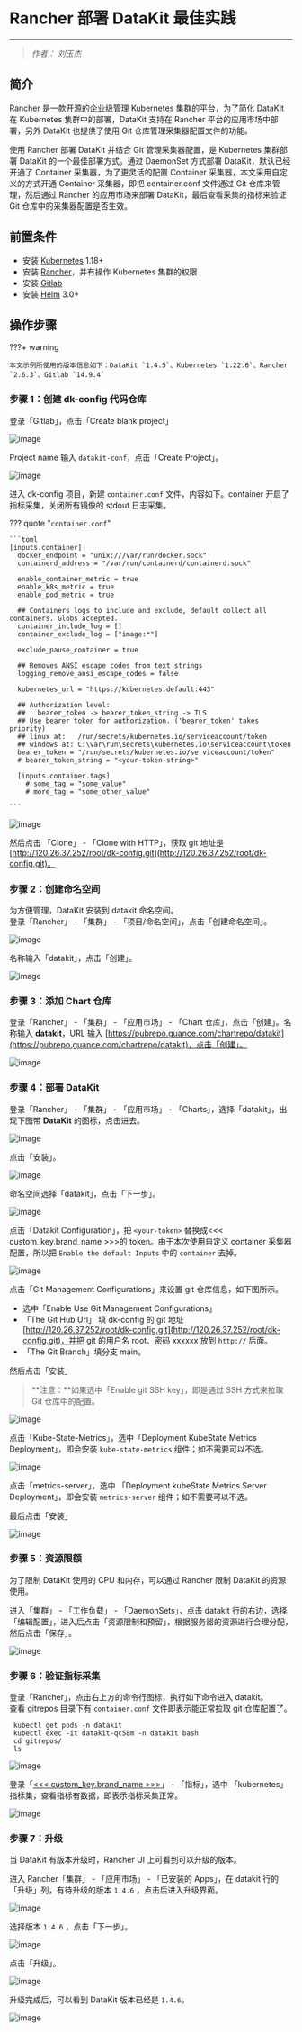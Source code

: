 # Rancher 部署 DataKit 最佳实践

---

> _作者： 刘玉杰_

## 简介

Rancher 是一款开源的企业级管理 Kubernetes 集群的平台，为了简化 DataKit 在 Kubernetes 集群中的部署，DataKit 支持在 Rancher 平台的应用市场中部署，另外 DataKit 也提供了使用 Git 仓库管理采集器配置文件的功能。

使用 Rancher 部署 DataKit 并结合 Git 管理采集器配置，是 Kubernetes 集群部署 DataKit 的一个最佳部署方式。通过 DaemonSet 方式部署 DataKit，默认已经开通了 Container 采集器，为了更灵活的配置 Container 采集器，本文采用自定义的方式开通 Container 采集器，即把 container.conf 文件通过 Git 仓库来管理，然后通过 Rancher 的应用市场来部署 DataKit，最后查看采集的指标来验证 Git 仓库中的采集器配置是否生效。

## 前置条件

- 安装 [Kubernetes](https://kubernetes.io/docs/setup/production-environment/tools/) 1.18+
- 安装 [Rancher](https://rancher.com/docs/rancher/v2.6/en/installation/)，并有操作 Kubernetes 集群的权限
- 安装 [Gitlab](https://about.gitlab.com/)
- 安装 [Helm](https://github.com/helm/helm) 3.0+

## 操作步骤

???+ warning

    本文示例所使用的版本信息如下：DataKit `1.4.5`、Kubernetes `1.22.6`、Rancher `2.6.3`、Gitlab `14.9.4`

### 步骤 1：创建 dk-config 代码仓库

登录「Gitlab」，点击「Create blank project」

![image](../images/rancher-install-1.png)

Project name 输入 `datakit-conf`，点击「Create Project」。

![image](../images/rancher-install-2.png)

进入 dk-config 项目，新建 `container.conf` 文件，内容如下。container 开启了指标采集，关闭所有镜像的 stdout 日志采集。

??? quote "`container.conf`"

    ```toml
    [inputs.container]
      docker_endpoint = "unix:///var/run/docker.sock"
      containerd_address = "/var/run/containerd/containerd.sock"

      enable_container_metric = true
      enable_k8s_metric = true
      enable_pod_metric = true

      ## Containers logs to include and exclude, default collect all containers. Globs accepted.
      container_include_log = []
      container_exclude_log = ["image:*"]

      exclude_pause_container = true

      ## Removes ANSI escape codes from text strings
      logging_remove_ansi_escape_codes = false

      kubernetes_url = "https://kubernetes.default:443"

      ## Authorization level:
      ##   bearer_token -> bearer_token_string -> TLS
      ## Use bearer token for authorization. ('bearer_token' takes priority)
      ## linux at:   /run/secrets/kubernetes.io/serviceaccount/token
      ## windows at: C:\var\run\secrets\kubernetes.io\serviceaccount\token
      bearer_token = "/run/secrets/kubernetes.io/serviceaccount/token"
      # bearer_token_string = "<your-token-string>"

      [inputs.container.tags]
        # some_tag = "some_value"
        # more_tag = "some_other_value"

    ```

![image](../images/rancher-install-3.png)

然后点击 「Clone」 - 「Clone with HTTP」，获取 git 地址是 [http://120.26.37.252/root/dk-config.git](http://120.26.37.252/root/dk-config.git)。

### 步骤 2：创建命名空间

为方便管理，DataKit 安装到 datakit 命名空间。<br/>
登录「Rancher」 - 「集群」 - 「项目/命名空间」，点击「创建命名空间」。

![image](../images/rancher-install-4.png)

名称输入「datakit」，点击「创建」。

![image](../images/rancher-install-5.png)

### 步骤 3：添加 Chart 仓库

登录「Rancher」 - 「集群」 - 「应用市场」 - 「Chart 仓库」，点击「创建」。名称输入 **datakit**，URL 输入 [https://pubrepo.guance.com/chartrepo/datakit](https://pubrepo.guance.com/chartrepo/datakit)，点击「创建」。

![image](../images/rancher-install-6.png)

### 步骤 4：部署 DataKit

登录「Rancher」 - 「集群」 - 「应用市场」 - 「Charts」，选择「datakit」，出现下图带 **DataKit** 的图标，点击进去。

![image](../images/rancher-install-7.png)

点击「安装」。

![image](../images/rancher-install-8.png)

命名空间选择「datakit」，点击「下一步」。

![image](../images/rancher-install-9.png)

点击「Datakit Configuration」，把 `<your-token>` 替换成<<< custom_key.brand_name >>>的 token。由于本次使用自定义 container 采集器配置，所以把 `Enable the default Inputs` 中的 `container` 去掉。

![image](../images/rancher-install-10.png)

点击「Git Management Configurations」来设置 git 仓库信息，如下图所示。

- 选中「Enable Use Git Management Configurations」
- 「The Git Hub Url」 填 dk-config 的 git 地址 [http://120.26.37.252/root/dk-config.git](http://120.26.37.252/root/dk-config.git)，并把 git 的用户名 root、密码 xxxxxx 放到 `http://` 后面。
- 「The Git Branch」填分支 main。

然后点击「安装」

> **注意：**如果选中「Enable git SSH key」，即是通过 SSH 方式来拉取 Git 仓库中的配置。

![image](../images/rancher-install-11.png)

点击「Kube-State-Metrics」，选中「Deployment KubeState Metrics Deployment」，即会安装 `kube-state-metrics` 组件；如不需要可以不选。

![image](../images/rancher-install-12.png)

点击「metrics-server」，选中 「Deployment kubeState Metrics Server Deployment」，即会安装 `metrics-server` 组件；如不需要可以不选。

最后点击「安装」

![image](../images/rancher-install-13.png)

### 步骤 5：资源限额

为了限制 DataKit 使用的 CPU 和内存，可以通过 Rancher 限制 DataKit 的资源使用。

进入「集群」 - 「工作负载」 - 「DaemonSets」，点击 datakit 行的右边，选择「编辑配置」，进入后点击「资源限制和预留」，根据服务器的资源进行合理分配，然后点击「保存」。

![image](../images/rancher-install-14.png)

### 步骤 6：验证指标采集

登录「Rancher」，点击右上方的命令行图标，执行如下命令进入 datakit。<br/>
查看 gitrepos 目录下有 `container.conf` 文件即表示能正常拉取 git 仓库配置了。

```shell
 kubectl get pods -n datakit
 kubectl exec -it datakit-qc58m -n datakit bash
 cd gitrepos/
 ls
```

![image](../images/rancher-install-15.png)

登录「[<<< custom_key.brand_name >>>](https://console.guance.com/)」 - 「指标」，选中 「kubernetes」指标集，查看指标有数据，即表示指标采集正常。

![image](../images/rancher-install-16.png)

### 步骤 7：升级

当 DataKit 有版本升级时，Rancher UI 上可看到可以升级的版本。

进入 Rancher「集群」 - 「应用市场」 - 「已安装的 Apps」，在 datakit 行的「升级」列，有待升级的版本 `1.4.6` ，点击后进入升级界面。

![image](../images/rancher-install-17.png)

选择版本 `1.4.6` ，点击「下一步」。

![image](../images/rancher-install-18.png)

点击「升级」。

![image](../images/rancher-install-19.png)

升级完成后，可以看到 DataKit 版本已经是 `1.4.6`。

![image](../images/rancher-install-20.png)
